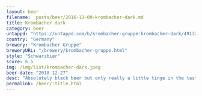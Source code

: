 ```yaml
---
layout: beer
filename: _posts/beer/2016-11-09-krombacher-dark.md
title: Krombacher dark
category: beer
untappd: "https://untappd.com/b/krombacher-gruppe-krombacher-dark/49132"
country: "Germany"
brewery: "Krombacher Gruppe"
breweryURL: "/brewery/krombacher-gruppe.html"
style: "Schwarzbier"
score: 6.5
img: /img/list/krombacher-dark.jpeg
beer-date: "2018-12-27"
desc: "Absolutely black beer but only really a little tinge in the taste"
permalink: /beer/:title.html
---
```

